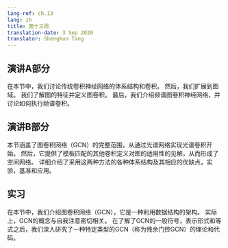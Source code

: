 ```yaml
---
lang-ref: ch.13
lang: zh
title: 第十三周
translation-date: 3 Sep 2020
translator: Shengkun Tang
---
```



## 演讲A部分

在本节中，我们讨论传统卷积神经网络的体系结构和卷积。 然后，我们扩展到图域。 我们了解图的特征并定义图卷积。 最后，我们介绍频谱图卷积神经网络，并讨论如何执行频谱卷积。


## 演讲B部分

本节涵盖了图卷积网络（GCN）的完整范围，从通过光谱网络实现光谱卷积开始。 然后，它提供了模板匹配的其他卷积定义对图的适用性的见解，从而形成了空间网络。 详细介绍了采用这两种方法的各种体系结构及其相应的优缺点，实验，基准和应用。


## 实习

在本节中，我们介绍图卷积网络（GCN），它是一种利用数据结构的架构。 实际上，GCN的概念与自我注意密切相关。 在了解了GCN的一般符号，表示形式和等式之后，我们深入研究了一种特定类型的GCN（称为残余门控GCN）的理论和代码。
